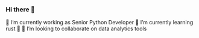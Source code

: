 ### Hi there 👋

🔭 I’m currently working as Senior Python Developer
🌱 I’m currently learning rust 🦀
👯 I’m looking to collaborate on data analytics tools

<!--
**akhilesh-chander/akhilesh-chander** is a ✨ _special_ ✨ repository because its `README.md` (this file) appears on your GitHub profile.

Here are some ideas to get you started:


- 🤔 I’m looking for help with ...
- 💬 Ask me about ...
- 📫 How to reach me:  
- 😄 Pronouns: ...
- ⚡ Fun fact: ...
-->
